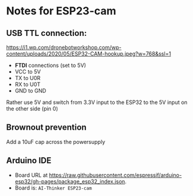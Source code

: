 # Notes for ESP23-cam

## USB TTL connection:
https://i1.wp.com/dronebotworkshop.com/wp-content/uploads/2020/05/ESP32-CAM-hookup.jpeg?w=768&ssl=1

- **FTDI** connections (set to 5V)
- VCC to 5V
- TX to U0R
- RX to U0T
- GND to GND

Rather use 5V and switch from 3.3V input to the ESP32 to the 5V input on the other side (pin 0)

## Brownout prevention
Add a 10uF cap across the powersupply

## Arduino IDE
- Board URL at https://raw.githubusercontent.com/espressif/arduino-esp32/gh-pages/package_esp32_index.json.
- Board is: `AI-Thinker ESP23-cam`
